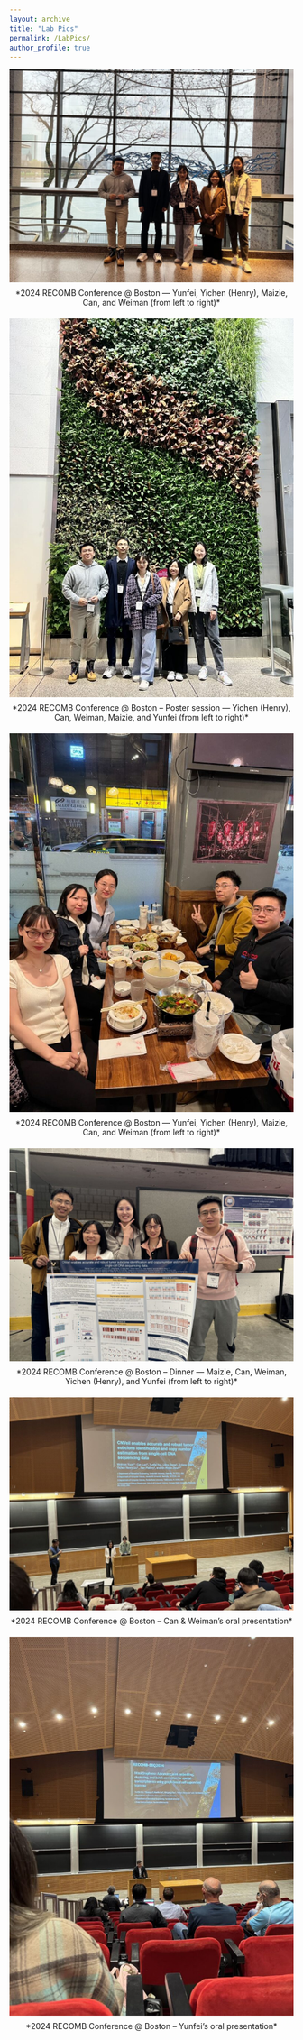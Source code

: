 ```yaml
---
layout: archive
title: "Lab Pics"
permalink: /LabPics/
author_profile: true
---
```



<div style="text-align: center;">
  <img src="/images/labpics/recomb2024_1-1024x768.jpg" alt="RECOMB 2024 Group Photo" style="max-width: 100%; height: auto; display: block; margin: 0 auto;">
  <p style="text-align: center; margin-top: 10px;">
    *2024 RECOMB Conference @ Boston — Yunfei, Yichen (Henry), Maizie, Can, and Weiman (from left to right)*
  </p>
</div>

<div style="text-align: center; margin-top: 20px;">
  <img src="/images/labpics/recomb2024_2-768x1024.jpg" alt="RECOMB 2024 Poster Session" style="max-width: 100%; height: auto; display: block; margin: 0 auto;">
  <p style="text-align: center; margin-top: 10px;">
    *2024 RECOMB Conference @ Boston – Poster session — Yichen (Henry), Can, Weiman, Maizie, and Yunfei (from left to right)*
  </p>
</div>

<div style="text-align: center; margin-top: 20px;">
  <img src="/images/labpics/recomb2024_3-768x1024.jpg" alt="RECOMB 2024 Group Photo 2" style="max-width: 100%; height: auto; display: block; margin: 0 auto;">
  <p style="text-align: center; margin-top: 10px;">
    *2024 RECOMB Conference @ Boston — Yunfei, Yichen (Henry), Maizie, Can, and Weiman (from left to right)*
  </p>
</div>

<div style="text-align: center; margin-top: 20px;">
  <img src="/images/labpics/recomb2024_4-1024x768.jpg" alt="RECOMB 2024 Dinner" style="max-width: 100%; height: auto; display: block; margin: 0 auto;">
  <p style="text-align: center; margin-top: 10px;">
    *2024 RECOMB Conference @ Boston – Dinner — Maizie, Can, Weiman, Yichen (Henry), and Yunfei (from left to right)*
  </p>
</div>

<div style="text-align: center; margin-top: 20px;">
  <img src="/images/labpics/recomb2024_weimancan-1024x768.jpg" alt="RECOMB 2024 Can and Weiman Presentation" style="max-width: 100%; height: auto; display: block; margin: 0 auto;">
  <p style="text-align: center; margin-top: 10px;">
    *2024 RECOMB Conference @ Boston – Can & Weiman’s oral presentation*
  </p>
</div>

<div style="text-align: center; margin-top: 20px;">
  <img src="/images/labpics/recomb2024_yunfei-768x1024.jpg" alt="RECOMB 2024 Yunfei Presentation" style="max-width: 100%; height: auto; display: block; margin: 0 auto;">
  <p style="text-align: center; margin-top: 10px;">
    *2024 RECOMB Conference @ Boston – Yunfei’s oral presentation*
  </p>
</div>

